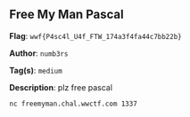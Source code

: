 ## Free My Man Pascal

**Flag**: `wwf{P4sc4l_U4f_FTW_174a3f4fa44c7bb22b}`

**Author**: `numb3rs`

**Tag(s)**: `medium`

**Description**: plz free pascal

`nc freemyman.chal.wwctf.com 1337`